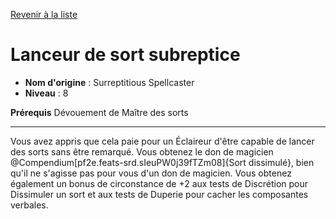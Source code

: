 [Revenir à la liste](..)

# Lanceur de sort subreptice

 * **Nom d'origine** : Surreptitious Spellcaster
 * **Niveau** : 8


<p><span><strong>Prérequis</strong> Dévouement de Maître des sorts <br></span></p>
<hr>
<p>Vous avez appris que cela paie pour un Éclaireur d'être capable de lancer des sorts sans être remarqué. Vous obtenez le don de magicien @Compendium[pf2e.feats-srd.sIeuPW0j39fTZm08]{Sort dissimulé}, bien qu'il ne s'agisse pas pour vous d'un don de magicien. Vous obtenez également un bonus de circonstance de +2 aux tests de Discrétion pour Dissimuler un sort et aux tests de Duperie pour cacher les composantes verbales.&nbsp;</p>